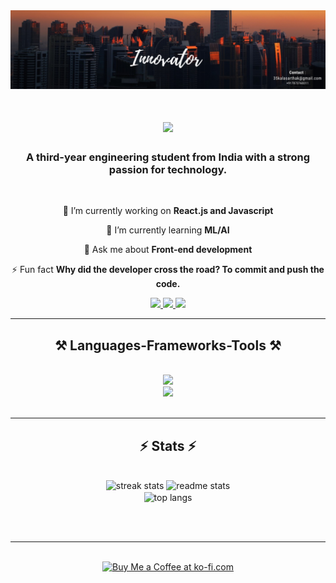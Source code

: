 <div align="center"> <img src="https://raw.githubusercontent.com/SarthakKala/SarthakKala/main/Linkedin Banner.jpeg"> </div>

<h1 align="center">
    <img src="https://readme-typing-svg.herokuapp.com/?font=Righteous&size=35&center=true&vCenter=true&width=500&height=70&duration=4500&lines=Hi+There!+👋;+I'm+Sarthak+Kala!;" />
</h1>

<h3 align="center">A third-year engineering student from India with a strong passion for technology.</h3>

<br/>

<div align="center">
 
 🔭 I’m currently working on **React.js and Javascript**
 
 🌱 I’m currently learning **ML/AI**

💬 Ask me about **Front-end development**

⚡ Fun fact **Why did the developer cross the road? To commit and push the code.**

 </div>
 
<div align="center"> 
  <a href="mailto:35kalasarthak@gmail.com">
    <img src="https://img.shields.io/badge/Gmail-0077B5?style=for-the-badge&logo=gmail&logoColor=white" />
  </a>
  <a href="https://linkedin.com/in/sarthakkala" target="_blank">
    <img src="https://img.shields.io/badge/LinkedIn-0077B5?style=for-the-badge&logo=linkedin&logoColor=white" target="_blank" />
  </a>
  <a href="https://raw.githubusercontent.com/SarthakKala/SarthakKala/main/Sarthak_Resume.pdf" target="_blank">
     <img src="https://img.shields.io/badge/Resume-0077B5?style=for-the-badge&logo=todoist&logoColor=white" target="_blank" /> <!-- sqlite, safari, google-chrome are other good icon options -->
  </a>
</div>

 <hr/>
 
<h2 align="center">⚒️ Languages-Frameworks-Tools ⚒️</h2>
<br/>
<div align="center">
    <img src="https://skillicons.dev/icons?i=html,css,bootstrap,tailwind,sass,javascript,jquery,react" /><br>
    <img src="https://skillicons.dev/icons?i=matlab,python,c,mysql,vscode,github,git,figma,illustrator"/><br>
</div>

<br/>
<hr/>

<h2 align="center">⚡ Stats ⚡</h2>
<br>
<div align=center>
  <img width=390 src="https://github-readme-streak-stats-salesp07.vercel.app/?user=SarthakKala&count_private=true&theme=react&border_radius=10" alt="streak stats"/>
  <img width=390 src="https://github-readme-stats-salesp07.vercel.app/api?username=SarthakKala&count_private=true&show_icons=true&theme=react&rank_icon=github&border_radius=10" alt="readme stats" />
  <br/>
  <img width=325 align="center" src="https://github-readme-stats-salesp07.vercel.app/api/top-langs/?username=SarthakKala&langs_count=8&layout=compact&theme=react&border_radius=10&size_weight=0.5&count_weight=0.5&exclude_repo=github-readme-stats" alt="top langs" />
</div>

<br/><br/>

<hr/>

<br/>

<div align="center">
<a href='https://ko-fi.com/withicecream' target='_blank'><img height='64' style='border:0px;height:64px;' src='https://storage.ko-fi.com/cdn/kofi1.png?v=3' border='0' alt='Buy Me a Coffee at ko-fi.com' /></a>
</div>

<br/>
